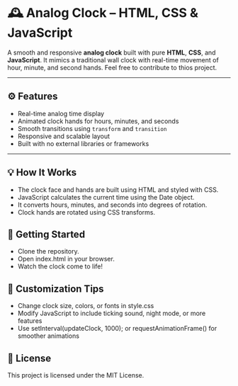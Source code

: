# 🕰️ Analog Clock – HTML, CSS & JavaScript

A smooth and responsive **analog clock** built with pure **HTML**, **CSS**, and **JavaScript**. It mimics a traditional wall clock with real-time movement of hour, minute, and second hands. Feel free to contribute to thios project.

---

## ⚙️ Features

- Real-time analog time display
- Animated clock hands for hours, minutes, and seconds
- Smooth transitions using `transform` and `transition`
- Responsive and scalable layout
- Built with no external libraries or frameworks

---

 ## 💡 How It Works
- The clock face and hands are built using HTML and styled with CSS.
- JavaScript calculates the current time using the Date object.
- It converts hours, minutes, and seconds into degrees of rotation.
- Clock hands are rotated using CSS transforms.

 ## 🚀 Getting Started
- Clone the repository.
- Open index.html in your browser.
- Watch the clock come to life!

## 🧩 Customization Tips
- Change clock size, colors, or fonts in style.css
- Modify JavaScript to include ticking sound, night mode, or more features
- Use setInterval(updateClock, 1000); or requestAnimationFrame() for smoother animations

## 📜 License
This project is licensed under the MIT License.

